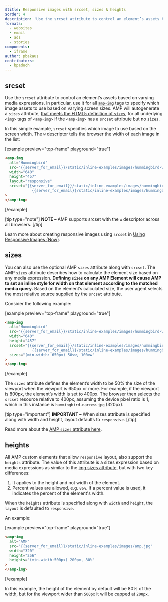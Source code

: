 ```yaml
---
$title: Responsive images with srcset, sizes & heights
$order: 4
description: 'Use the srcset attribute to control an element’s assets based on varying media expressions. In particular, use it for all amp-img tags to specify which ...'
formats:
  - websites
  - email
  - ads
  - stories
components:
  - iframe
author: pbakaus
contributors:
  - bpaduch
---
```


## srcset

Use the `srcset` attribute to control an element’s assets
based on varying media expressions.
In particular, use it for all [`amp-img`](../../../../documentation/components/reference/amp-img.md) tags to specify which image assets to use based on varying screen sizes. AMP will autogenerate a `sizes` attribute, [that meets the HTML5 definition of `sizes`](https://developer.mozilla.org/en-US/docs/Web/HTML/Element/img), for all underlying `<img>` tags of `<amp-img>` if the `<amp-img>` has a `srcset` attribute but no `sizes`.

In this simple example,
`srcset` specifies which image to use based on the screen width.
The `w` descriptor tells the browser the width
of each image in the list:

[example preview="top-frame" playground="true"]

```html
<amp-img
  alt="Hummingbird"
  src="{{server_for_email}}/static/inline-examples/images/hummingbird-wide.jpg"
  width="640"
  height="457"
  layout="responsive"
  srcset="{{server_for_email}}/static/inline-examples/images/hummingbird-wide.jpg 640w,
            {{server_for_email}}/static/inline-examples/images/hummingbird-narrow.jpg 320w"
>
</amp-img>
```

[/example]

[tip type="note"]
**NOTE –** AMP supports srcset with the `w` descriptor across all browsers.
[/tip]

Learn more about creating responsive images using `srcset`
in [Using Responsive Images (Now)](http://alistapart.com/article/using-responsive-images-now).

## sizes

You can also use the optional AMP `sizes` attribute along with `srcset`.
The AMP `sizes` attribute describes how to calculate the element size
based on any media expression.
<strong>Defining `sizes` on any AMP Element will cause AMP to set an inline style for width on that element according to the matched media query.</strong>
Based on the element’s calculated size,
the user agent selects the most relative source supplied by the `srcset` attribute.

Consider the following example:

[example preview="top-frame" playground="true"]

```html
<amp-img
  alt="Hummingbird"
  src="{{server_for_email}}/static/inline-examples/images/hummingbird-wide.jpg"
  width="640"
  height="457"
  srcset="{{server_for_email}}/static/inline-examples/images/hummingbird-wide.jpg 640w,
            {{server_for_email}}/static/inline-examples/images/hummingbird-narrow.jpg 320w"
  sizes="(min-width: 650px) 50vw, 100vw"
>
</amp-img>
```

[/example]

The `sizes` attribute defines the element’s width to be 50% the size of the viewport
when the viewport is 650px or more.
For example, if the viewport is 800px,
the element’s width is set to 400px.
The browser then selects the `srcset` resource relative to 400px,
assuming the device pixel ratio is 1,
which in this instance is `hummingbird-narrow.jpg` (320px).

[tip type="important"]
**IMPORTANT –** When sizes attribute is specified along with width and height, layout defaults to `responsive`.
[/tip]

Read more about the [AMP `sizes` attribute here](../../../../documentation/guides-and-tutorials/learn/common_attributes.md).

## heights

All AMP custom elements that allow `responsive` layout, also support the `heights` attribute.
The value of this attribute is a sizes expression based on media expressions
as similar to the [img sizes attribute](https://developer.mozilla.org/en-US/docs/Web/HTML/Element/img),
but with two key differences:

1.  It applies to the height and not width of the element.
2.  Percent values are allowed, e.g. `86%`. If a percent value is used, it indicates the percent
    of the element's width.

When the `heights` attribute is specified along with `width` and `height`, the `layout` is defaulted to `responsive`.

An example:

[example preview="top-frame" playground="true"]

```html
<amp-img
  alt="AMP"
  src="{{server_for_email}}/static/inline-examples/images/amp.jpg"
  width="320"
  height="256"
  heights="(min-width:500px) 200px, 80%"
>
</amp-img>
```

[/example]

In this example, the height of the element by default will be 80% of the width, but for the viewport
wider than `500px` it will be capped at `200px`.
